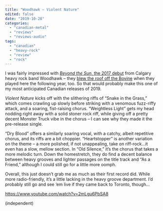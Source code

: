 ```yaml
---
title: "Woodhawk – Violent Nature"
edited: false
date: "2019-10-28"
categories:
  - "canadian-metal"
  - "reviews"
  - "reviews-audio"
tags:
  - "canadian"
  - "heavy-rock"
  - "review"
  - "rock"
---
```


I was fairly impressed with [_Beyond the Sun_, the 2017 debut](https://hellbound.ca/2017/04/woodhawk-beyond-sun/) from Calgary heavy rock band Woodhawk – they [blew the roof off the Bovine](https://hellbound.ca/2018/03/concert-photos-woodhawk-mountaindust-hawkeyes-loworbit/) when they played here the following year, too. So that would probably make this one of my most anticipated Canadian releases of 2019.

_Violent Nature_ kicks off with the slithering riffs of “Snake in the Grass,” which comes crawling up slowly before striking with a venomous fuzz-riffy attack, and a soaring, fist-raising chorus. “Weightless Light” gets my head nodding right away with a solid stoner rock riff, while giving off a pretty decent Monster Truck vibe in the chorus – I can see why they made it the pre-release single.

“Dry Blood” offers a similarly soaring vocal, with a catchy, albeit repetitive chorus, and its riffs are a bit choppier. “Heartstopper” is another variation on the theme – a more polished, if not unappealing, take on riff-rock…it even has a slow, mellow section. In “Old Silence,” it’s the chorus that takes a more melodic turn. Down the homestretch, they do find a decent balance between heavy grooves and lighter passages on the title track and “As a Friend,” although I could still go for a little more oomph.

Overall, this just doesn’t grab me as much as their first record did. While more radio-friendly, it’s a little lacking in the heavy groove department. I’d probably still go and see ‘em live if they came back to Toronto, though…

https://www.youtube.com/watch?v=2mLgu6PbSA8

(independent)

